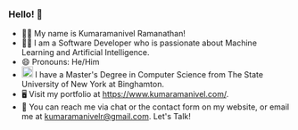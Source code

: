 ### Hello! 👋
- 🙋‍♂️ My name is Kumaramanivel Ramanathan!
- 👨‍💻 I am a Software Developer who is passionate about Machine Learning and Artificial Intelligence.
- 😄 Pronouns: He/Him
- <img width="20" alt="Bing_Logo" src="https://www.binghamton.edu/communications-and-marketing/img/logos/B-symbol-2c.jpg"> I have a Master's Degree in Computer Science from The State University of New York at Binghamton.
- 🖥️ Visit my portfolio at https://www.kumaramanivel.com/.
- 📨 You can reach me via chat or the contact form on my website, or email me at kumaramanivelr@gmail.com. Let's Talk!


<!--
**kumaramanivel/kumaramanivel** is a ✨ _special_ ✨ repository because its `README.md` (this file) appears on your GitHub profile.
Here are some ideas to get you started:

### Hi there 👋

- 🔭 I’m currently working on ...
- 🌱 I’m currently learning ...
- 👯 I’m looking to collaborate on ...
- 🤔 I’m looking for help with ...
- 💬 Ask me about ...
- 📫 How to reach me: ...
- 😄 Pronouns: ...
- ⚡ Fun fact: ...
-->
